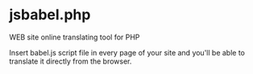 jsbabel.php
===========

WEB site online translating tool for PHP

Insert babel.js script file in every page of your site and you'll be able to translate it directly from the browser.

